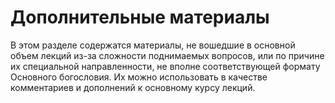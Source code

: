 # Дополнительные материалы

В этом разделе содержатся материалы, не вошедшие в основной объем лекций из-за сложности поднимаемых вопросов, или по причине их специальной направленности, не вполне соответствующей формату Основного богословия. Их можно использовать в качестве комментариев и дополнений к основному курсу лекций.

